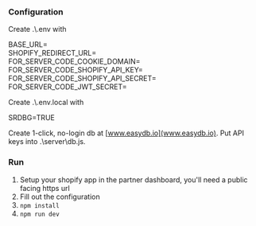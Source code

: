 ### Configuration
Create .\\.env with

BASE_URL=  
SHOPIFY_REDIRECT_URL=  
FOR_SERVER_CODE_COOKIE_DOMAIN=  
FOR_SERVER_CODE_SHOPIFY_API_KEY=  
FOR_SERVER_CODE_SHOPIFY_API_SECRET=  
FOR_SERVER_CODE_JWT_SECRET=  

Create .\\.env.local with

SRDBG=TRUE  

Create 1-click, no-login db at [www.easydb.io](www.easydb.io). Put API keys into .\\server\\db.js.

### Run
1. Setup your shopify app in the partner dashboard, you'll need a public facing https url
2. Fill out the configuration
3. `npm install`
4. `npm run dev`